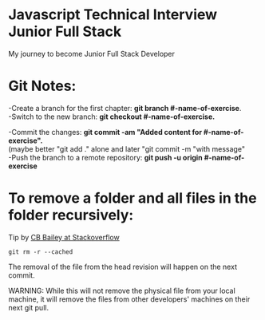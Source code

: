 # Javascript Technical Interview Junior Full Stack
My journey to become Junior Full Stack Developer


# Git Notes:
-Create a branch for the first chapter: <b>git branch #-name-of-exercise</b>.<br>
-Switch to the new branch: <b>git checkout #-name-of-exercise.</b><br>

-Commit the changes: <b>git commit -am "Added content for #-name-of-exercise".</b><br>
(maybe better "git add ." alone and later "git commit -m "with message"<br>
-Push the branch to a remote repository: <b>git push -u origin #-name-of-exercise</b><br>


# To remove a folder and all files in the folder recursively:
Tip by <a href="https://stackoverflow.com/questions/1274057/how-do-i-make-git-forget-about-a-file-that-was-tracked-but-is-now-in-gitignore">CB Bailey at Stackoverflow</a>
```
git rm -r --cached
```
The removal of the file from the head revision will happen on the next commit.

WARNING: While this will not remove the physical file from your local machine,
it will remove the files from other developers' machines on their next git pull.
